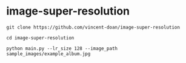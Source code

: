 # image-super-resolution
`git clone https://github.com/vincent-doan/image-super-resolution`

`cd image-super-resolution`

`python main.py --lr_size 128 --image_path sample_images/example_album.jpg`